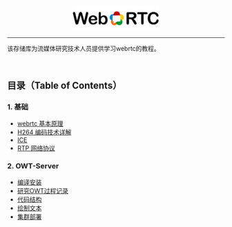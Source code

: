 <p align="center"><img width="40%" src="img/webrtc_icon2.png" /></p>

--------------------------------------------------------------------------------

该存储库为流媒体研究技术人员提供学习webrtc的教程。


<br/>

## 目录（Table of Contents）

### 1. 基础
* [webrtc 基本原理](https://###)
* [H264 编码技术详解](https://###)
* [ICE](https://###)
* [RTP 网络协议](https://###)

### 2. OWT-Server
* [编译安装](https://github.com/beijing-penguin/webrtc-blogs/blob/master/owt-server-tutorial/owt-server.md)
* [研究OWT过程记录](https://###)
* [代码结构](https://###)
* [绘制文本](https://###)
* [集群部署](https://###)